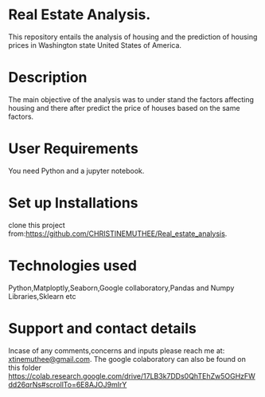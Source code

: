# Real Estate Analysis.
This repository entails the analysis of housing and the prediction of housing prices in Washington state United States of America.
# Description
The main objective of the analysis was to under stand the factors affecting housing and there after predict the price of houses based on the same factors.
# User Requirements
You need Python and a jupyter notebook.
# Set up Installations
clone this project from:https://github.com/CHRISTINEMUTHEE/Real_estate_analysis.
# Technologies used
Python,Matploptly,Seaborn,Google collaboratory,Pandas and Numpy Libraries,Sklearn etc
# Support and contact details
Incase of any comments,concerns and inputs please reach me at:
xtinemuthee@gmail.com.
The google colaboratory can also be found on this folder
https://colab.research.google.com/drive/17LB3k7DDs0QhTEhZw5OGHzFWdd26qrNs#scrollTo=6E8AJOJ9mIrY
